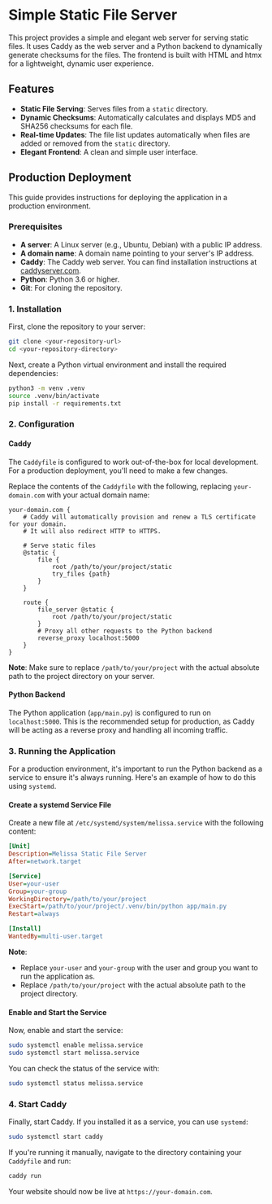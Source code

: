 # Simple Static File Server

This project provides a simple and elegant web server for serving static files. It uses Caddy as the web server and a Python backend to dynamically generate checksums for the files. The frontend is built with HTML and htmx for a lightweight, dynamic user experience.

## Features

*   **Static File Serving**: Serves files from a `static` directory.
*   **Dynamic Checksums**: Automatically calculates and displays MD5 and SHA256 checksums for each file.
*   **Real-time Updates**: The file list updates automatically when files are added or removed from the `static` directory.
*   **Elegant Frontend**: A clean and simple user interface.

## Production Deployment

This guide provides instructions for deploying the application in a production environment.

### Prerequisites

*   **A server**: A Linux server (e.g., Ubuntu, Debian) with a public IP address.
*   **A domain name**: A domain name pointing to your server's IP address.
*   **Caddy**: The Caddy web server. You can find installation instructions at [caddyserver.com](https://caddyserver.com/docs/install).
*   **Python**: Python 3.6 or higher.
*   **Git**: For cloning the repository.

### 1. Installation

First, clone the repository to your server:

```bash
git clone <your-repository-url>
cd <your-repository-directory>
```

Next, create a Python virtual environment and install the required dependencies:

```bash
python3 -m venv .venv
source .venv/bin/activate
pip install -r requirements.txt
```

### 2. Configuration

#### Caddy

The `Caddyfile` is configured to work out-of-the-box for local development. For a production deployment, you'll need to make a few changes.

Replace the contents of the `Caddyfile` with the following, replacing `your-domain.com` with your actual domain name:

```
your-domain.com {
    # Caddy will automatically provision and renew a TLS certificate for your domain.
    # It will also redirect HTTP to HTTPS.

    # Serve static files
    @static {
        file {
            root /path/to/your/project/static
            try_files {path}
        }
    }

    route {
        file_server @static {
            root /path/to/your/project/static
        }
        # Proxy all other requests to the Python backend
        reverse_proxy localhost:5000
    }
}
```

**Note**: Make sure to replace `/path/to/your/project` with the actual absolute path to the project directory on your server.

#### Python Backend

The Python application (`app/main.py`) is configured to run on `localhost:5000`. This is the recommended setup for production, as Caddy will be acting as a reverse proxy and handling all incoming traffic.

### 3. Running the Application

For a production environment, it's important to run the Python backend as a service to ensure it's always running. Here's an example of how to do this using `systemd`.

#### Create a systemd Service File

Create a new file at `/etc/systemd/system/melissa.service` with the following content:

```ini
[Unit]
Description=Melissa Static File Server
After=network.target

[Service]
User=your-user
Group=your-group
WorkingDirectory=/path/to/your/project
ExecStart=/path/to/your/project/.venv/bin/python app/main.py
Restart=always

[Install]
WantedBy=multi-user.target
```

**Note**:
*   Replace `your-user` and `your-group` with the user and group you want to run the application as.
*   Replace `/path/to/your/project` with the actual absolute path to the project directory.

#### Enable and Start the Service

Now, enable and start the service:

```bash
sudo systemctl enable melissa.service
sudo systemctl start melissa.service
```

You can check the status of the service with:

```bash
sudo systemctl status melissa.service
```

### 4. Start Caddy

Finally, start Caddy. If you installed it as a service, you can use `systemd`:

```bash
sudo systemctl start caddy
```

If you're running it manually, navigate to the directory containing your `Caddyfile` and run:

```bash
caddy run
```

Your website should now be live at `https://your-domain.com`.
